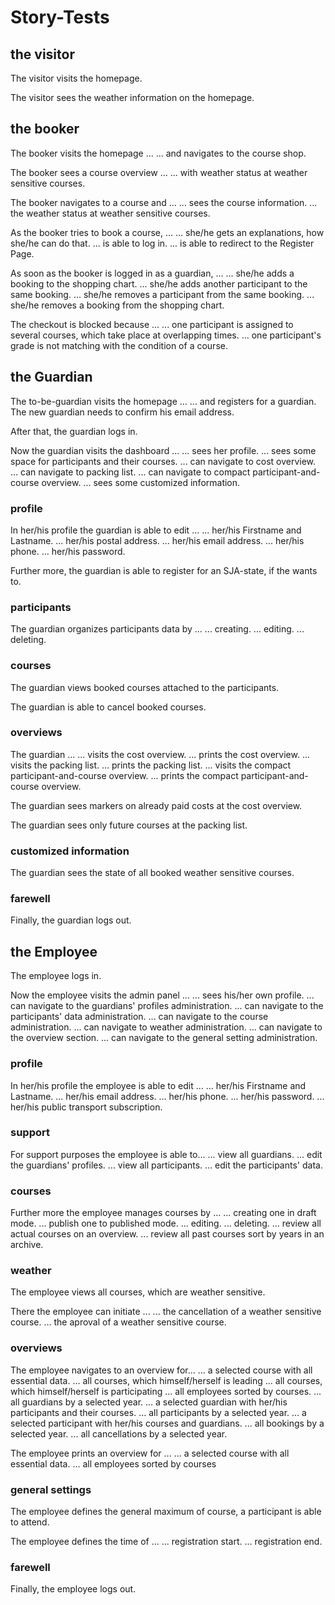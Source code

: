 # Story-Tests

## the visitor
The visitor visits the homepage.

The visitor sees the weather information on the homepage.

## the booker
The booker visits the homepage ...
... and navigates to the course shop.

The booker sees a course overview ...
... with weather status at weather sensitive courses.

The booker navigates to a course and ...
... sees the course information.
... the weather status at weather sensitive courses.

As the booker tries to book a course, ...
... she/he gets an explanations, how she/he can do that.
... is able to log in.
... is able to redirect to the Register Page.

As soon as the booker is logged in as a guardian, ...
... she/he adds a booking to the shopping chart.
... she/he adds another participant to the same booking.
... she/he removes a participant from the same booking.
... she/he removes a booking from the shopping chart.

The checkout is blocked because ...
... one participant is assigned to several courses, which take place at overlapping times.
... one participant's grade is not matching with the condition of a course.


## the Guardian
The to-be-guardian visits the homepage ...
... and registers for a guardian.
The new guardian needs to confirm his email address.

After that, the guardian logs in.

Now the guardian visits the dashboard ...
... sees her profile.
... sees some space for participants and their courses.
... can navigate to cost overview.
... can navigate to packing list.
... can navigate to compact participant-and-course overview.
... sees some customized information.

### profile
In her/his profile the guardian is able to edit ...
... her/his Firstname and Lastname.
... her/his postal address.
... her/his email address.
... her/his phone.
... her/his password.

Further more, the guardian is able to register for an SJA-state, if the wants to.

### participants
The guardian organizes participants data by ...
... creating.
... editing.
... deleting.

### courses
The guardian views booked courses attached to the participants.

The guardian is able to cancel booked courses.

### overviews
The guardian ...
... visits the cost overview.
... prints the cost overview.
... visits the packing list.
... prints the packing list.
... visits the compact participant-and-course overview.
... prints the compact participant-and-course overview.

The guardian sees markers on already paid costs at the cost overview.

The guardian sees only future courses at the packing list.

### customized information
The guardian sees the state of all booked weather sensitive courses.

### farewell
Finally, the guardian logs out.


## the Employee
The employee logs in.

Now the employee visits the admin panel ...
... sees his/her own profile.
... can navigate to the guardians' profiles administration.
... can navigate to the participants' data administration.
... can navigate to the course administration.
... can navigate to weather administration.
... can navigate to the overview section.
... can navigate to the general setting administration.

### profile
In her/his profile the employee is able to edit ...
... her/his Firstname and Lastname.
... her/his email address.
... her/his phone.
... her/his password.
... her/his public transport subscription.

### support
For support purposes the employee is able to...
... view all guardians.
... edit the guardians' profiles.
... view all participants.
... edit the participants' data.

### courses
Further more the employee manages courses by ...
... creating one in draft mode.
... publish one to published mode.
... editing.
... deleting.
... review all actual courses on an overview.
... review all past courses sort by years in an archive.

### weather
The employee views all courses, which are weather sensitive.

There the employee can initiate ...
... the cancellation of a weather sensitive course.
... the aproval of a weather sensitive course.

### overviews
The employee navigates to an overview for...
... a selected course with all essential data.
... all courses, which himself/herself is leading
... all courses, which himself/herself is participating
... all employees sorted by courses.
... all guardians by a selected year.
... a selected guardian with her/his participants and their courses.
... all participants by a selected year.
... a selected participant with her/his courses and guardians.
... all bookings by a selected year.
... all cancellations by a selected year.

The employee prints an overview for ...
... a selected course with all essential data.
... all employees sorted by courses

### general settings
The employee defines the general maximum of course, a participant is able to attend.

The employee defines the time of ...
... registration start.
... registration end.

### farewell
Finally, the employee logs out.
